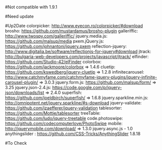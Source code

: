 #Not compatible with 1.9.1

#Need update

#Up2Date
colorpicker: http://www.eyecon.ro/colorpicker/#download
brosho: https://github.com/mustardamus/brosho-plugin
galleriffic: http://www.twospy.com/galleriffic/
jquery.media.js: https://github.com/malsup/media
pxem.jQuery.js: https://github.com/johnantoni/jquery.pxem
reflection-jquery: http://www.digitalia.be/software/reflectionjs-for-jquery#download
jtrack: http://bulgaria-web-developers.com/projects/javascript/jtrack/
elfinder: https://github.com/Studio-42/elFinder
colorbox: https://github.com/jackmoore/colorbox => 1.4.6
cluetip: https://github.com/kswedberg/jquery-cluetip => 1.2.8
infinitecarousel: http://www.catchmyfame.com/catchmyfame-jquery-plugins/jquery-infinite-carousel-plugin/ => 3.0.3
jquery.form.js: https://github.com/malsup/form/ => 3.25
jquery.json-2.4.js: https://code.google.com/p/jquery-json/downloads/list => 2.4.0
superfish: https://github.com/joeldbirch/superfish/ => 1.6.8
jquery.sparkline.min.js: http://omnipotent.net/jquery.sparkline/#s-download
jquery-validate: https://github.com/jzaefferer/jquery-validation
tablesorter: https://github.com/Mottie/tablesorter
treeTable: https://github.com/ludo/jquery-treetable
code.photoswipe: https://github.com/codecomputerlove/PhotoSwipe
mobile: http://jquerymobile.com/download/ => 1.3.0
jquery.async.js - 1.0
anythingslider : https://github.com/CSS-Tricks/AnythingSlider 1.8.18

#To Check
